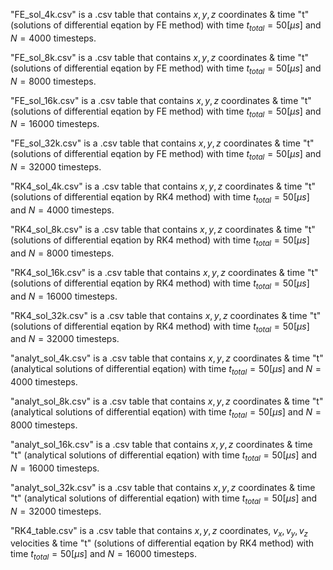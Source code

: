 "FE_sol_4k.csv" is a .csv table that contains $x, y, z$ coordinates & time "t" (solutions of differential eqation by FE method) with time 
$t_{total} = 50 [\mu s]$ and $N = 4000$ timesteps.


"FE_sol_8k.csv" is a .csv table that contains $x, y, z$ coordinates & time "t" (solutions of differential eqation by FE method) with time 
$t_{total} = 50 [\mu s]$ and $N = 8000$ timesteps.


"FE_sol_16k.csv" is a .csv table that contains $x, y, z$ coordinates & time "t" (solutions of differential eqation by FE method) with time 
$t_{total} = 50 [\mu s]$ and $N = 16000$ timesteps.


"FE_sol_32k.csv" is a .csv table that contains $x, y, z$ coordinates & time "t" (solutions of differential eqation by FE method) with time 
$t_{total} = 50 [\mu s]$ and $N = 32000$ timesteps.


"RK4_sol_4k.csv" is a .csv table that contains $x, y, z$ coordinates & time "t" (solutions of differential eqation by RK4 method) with time 
$t_{total} = 50 [\mu s]$ and $N = 4000$ timesteps.


"RK4_sol_8k.csv" is a .csv table that contains $x, y, z$ coordinates & time "t" (solutions of differential eqation by RK4 method) with time 
$t_{total} = 50 [\mu s]$ and $N = 8000$ timesteps.


"RK4_sol_16k.csv" is a .csv table that contains $x, y, z$ coordinates & time "t" (solutions of differential eqation by RK4 method) with time 
$t_{total} = 50 [\mu s]$ and $N = 16000$ timesteps.


"RK4_sol_32k.csv" is a .csv table that contains $x, y, z$ coordinates & time "t" (solutions of differential eqation by RK4 method) with time 
$t_{total} = 50 [\mu s]$ and $N = 32000$ timesteps.


"analyt_sol_4k.csv" is a .csv table that contains $x, y, z$ coordinates & time "t" (analytical solutions of differential eqation) with time 
$t_{total} = 50 [\mu s]$ and $N = 4000$ timesteps.


"analyt_sol_8k.csv" is a .csv table that contains $x, y, z$ coordinates & time "t" (analytical solutions of differential eqation) with time 
$t_{total} = 50 [\mu s]$ and $N = 8000$ timesteps.


"analyt_sol_16k.csv" is a .csv table that contains $x, y, z$ coordinates & time "t" (analytical solutions of differential eqation) with time 
$t_{total} = 50 [\mu s]$ and $N = 16000$ timesteps.


"analyt_sol_32k.csv" is a .csv table that contains $x, y, z$ coordinates & time "t" (analytical solutions of differential eqation) with time 
$t_{total} = 50 [\mu s]$ and $N = 32000$ timesteps.


"RK4_table.csv" is a .csv table that contains $x, y, z$ coordinates, $v_x, v_y, v_z$ velocities & time "t" (solutions of differential eqation by RK4 method) with time $t_{total} = 50 [\mu s]$ and $N = 16000$ timesteps.
